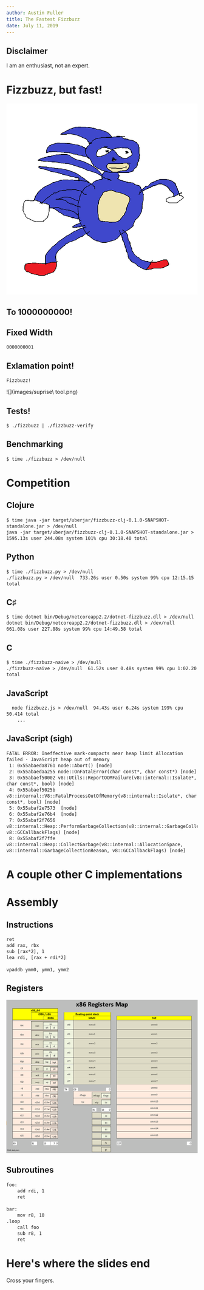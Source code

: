 ```yaml
---
author: Austin Fuller
title: The Fastest Fizzbuzz
date: July 11, 2019
---
```


## Disclaimer
I am an enthusiast, not an expert.

# Fizzbuzz, but fast!
![](images/sanic.png)

## To 1000000000!

## Fixed Width
```
0000000001
```

## Exlamation point!
```
Fizzbuzz!
```
![](images/suprise\ tool.png)

## Tests!
```
$ ./fizzbuzz | ./fizzbuzz-verify
```

## Benchmarking
```
$ time ./fizzbuzz > /dev/null
```

# Competition

## Clojure
```
$ time java -jar target/uberjar/fizzbuzz-clj-0.1.0-SNAPSHOT-standalone.jar > /dev/null
java -jar target/uberjar/fizzbuzz-clj-0.1.0-SNAPSHOT-standalone.jar >   1595.13s user 244.08s system 101% cpu 30:18.40 total
```

## Python
```
$ time ./fizzbuzz.py > /dev/null
./fizzbuzz.py > /dev/null  733.26s user 0.50s system 99% cpu 12:15.15 total
```

## C♯
```
$ time dotnet bin/Debug/netcoreapp2.2/dotnet-fizzbuzz.dll > /dev/null
dotnet bin/Debug/netcoreapp2.2/dotnet-fizzbuzz.dll > /dev/null  661.08s user 227.88s system 99% cpu 14:49.58 total
```

## C
```
$ time ./fizzbuzz-naive > /dev/null
./fizzbuzz-naive > /dev/null  61.52s user 0.48s system 99% cpu 1:02.20 total
```

## JavaScript
```
  node fizzbuzz.js > /dev/null  94.43s user 6.24s system 199% cpu 50.414 total
    ...
```

## JavaScript (sigh)
```
FATAL ERROR: Ineffective mark-compacts near heap limit Allocation failed - JavaScript heap out of memory
 1: 0x55abaeda8761 node::Abort() [node]
 2: 0x55abaedaa255 node::OnFatalError(char const*, char const*) [node]
 3: 0x55abaef50002 v8::Utils::ReportOOMFailure(v8::internal::Isolate*, char const*, bool) [node]
 4: 0x55abaef5025b v8::internal::V8::FatalProcessOutOfMemory(v8::internal::Isolate*, char const*, bool) [node]
 5: 0x55abaf2e7573  [node]
 6: 0x55abaf2e76b4  [node]
 7: 0x55abaf2f7656 v8::internal::Heap::PerformGarbageCollection(v8::internal::GarbageCollector, v8::GCCallbackFlags) [node]
 8: 0x55abaf2f7ffe v8::internal::Heap::CollectGarbage(v8::internal::AllocationSpace, v8::internal::GarbageCollectionReason, v8::GCCallbackFlags) [node]
```

# A couple other C implementations

# Assembly

## Instructions
```
ret
add rax, rbx
sub [rax*2], 1
lea rdi, [rax + rdi*2]

vpaddb ymm0, ymm1, ymm2
```

## Registers

![](images/x86_64-registers.png)

## Subroutines
```
foo:
    add rdi, 1
    ret

bar:
    mov r8, 10
.loop
    call foo
    sub r8, 1
    ret
```

# Here's where the slides end
Cross your fingers.
